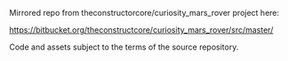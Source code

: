 Mirrored repo from theconstructorcore/curiosity_mars_rover project here:

https://bitbucket.org/theconstructcore/curiosity_mars_rover/src/master/

Code and assets subject to the terms of the source repository.
